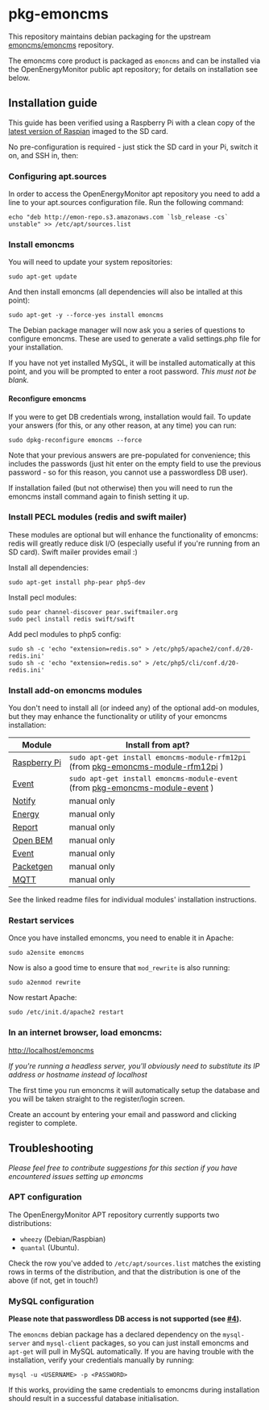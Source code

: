 pkg-emoncms
========================

This repository maintains debian packaging for the upstream [emoncms/emoncms](https://github.com/emoncms/emoncms) repository.

The emoncms core product is packaged as `emoncms` and can be installed via the OpenEnergyMonitor public apt repository; for details on installation see below.

## Installation guide

This guide has been verified using a Raspberry Pi with a clean copy of the [latest version of Raspian](http://downloads.raspberrypi.org/raspbian_latest) imaged to the SD card.

No pre-configuration is required - just stick the SD card in your Pi, switch it on, and SSH in, then:

### Configuring apt.sources

In order to access the OpenEnergyMonitor apt repository you need to add a line to your apt.sources configuration file. Run the following command:

    echo "deb http://emon-repo.s3.amazonaws.com `lsb_release -cs` unstable" >> /etc/apt/sources.list

### Install emoncms

You will need to update your system repositories:

    sudo apt-get update

And then install emoncms (all dependencies will also be intalled at this point):

    sudo apt-get -y --force-yes install emoncms

The Debian package manager will now ask you a series of questions to configure emoncms. These are used to generate a valid settings.php file for your installation.

If you have not yet installed MySQL, it will be installed automatically at this point, and you will be prompted to enter a root password. *This must not be blank.*

#### Reconfigure emoncms

If you were to get DB credentials wrong, installation would fail. To update your answers (for this, or any other reason, at any time) you can run:

    sudo dpkg-reconfigure emoncms --force
    
Note that your previous answers are pre-populated for convenience; this includes the passwords (just hit enter on the empty field to use the previous password - so for this reason, you cannot use a passwordless DB user).

If installation failed (but not otherwise) then you will need to run the emoncms install command again to finish setting it up.

### Install PECL modules (redis and swift mailer)

These modules are optional but will enhance the functionality of emoncms: redis will greatly reduce disk I/O (especially useful if you're running from an SD card). Swift mailer provides email :)

Install all dependencies:

    sudo apt-get install php-pear php5-dev

Install pecl modules:

    sudo pear channel-discover pear.swiftmailer.org
    sudo pecl install redis swift/swift
    
Add pecl modules to php5 config:
    
    sudo sh -c 'echo "extension=redis.so" > /etc/php5/apache2/conf.d/20-redis.ini'
    sudo sh -c 'echo "extension=redis.so" > /etc/php5/cli/conf.d/20-redis.ini'


### Install add-on emoncms modules

You don't need to install all (or indeed any) of the optional add-on modules, but they may enhance the functionality or utility of your emoncms installation:

| Module  | Install from apt? |
| ------------- | ------------- |
| [Raspberry Pi](https://github.com/emoncms/raspberrypi) | `sudo apt-get install emoncms-module-rfm12pi` <br/> (from [pkg-emoncms-module-rfm12pi](https://github.com/Dave-McCraw/pkg-emoncms-module-rfm12pi) ) |
| [Event](https://github.com/emoncms/event) | `sudo apt-get install emoncms-module-event` <br/> (from [pkg-emoncms-module-event](https://github.com/Dave-McCraw/pkg-emoncms-module-event) ) |
| [Notify](https://github.com/emoncms/notify) | manual only |
| [Energy](https://github.com/emoncms/energy) | manual only |
| [Report](https://github.com/emoncms/report) | manual only |
| [Open BEM](https://github.com/emoncms/openbem) | manual only |
| [Event](https://github.com/emoncms/event) | manual only |
| [Packetgen](https://github.com/emoncms/packetgen) | manual only |
| [MQTT](https://github.com/elyobelyob/mqtt) | manual only |

See the linked readme files for individual modules' installation instructions.

### Restart services

Once you have installed emoncms, you need to enable it in Apache:

    sudo a2ensite emoncms

Now is also a good time to ensure that `mod_rewrite` is also running:

    sudo a2enmod rewrite

Now restart Apache:

    sudo /etc/init.d/apache2 restart

### In an internet browser, load emoncms:

[http://localhost/emoncms](http://localhost/emoncms)

_If you're running a headless server, you'll obviously need to substitute its IP address or hostname instead of localhost_

The first time you run emoncms it will automatically setup the database and you will be taken straight to the register/login screen.

Create an account by entering your email and password and clicking register to complete.


## Troubleshooting

_Please feel free to contribute suggestions for this section if you have encountered issues setting up emoncms_

### APT configuration

The OpenEnergyMonitor APT repository currently supports two distributions: 
 - `wheezy` (Debian/Raspbian) 
 - `quantal` (Ubuntu). 

Check the row you've added to `/etc/apt/sources.list` matches the existing rows in terms of the distribution, and that the distribution is one of the above (if not, get in touch!)

### MySQL configuration

**Please note that passwordless DB access is not supported (see [#4](https://github.com/Dave-McCraw/pkg-emoncms/issues/4)).**

The `emoncms` debian package has a declared dependency on the `mysql-server` and `mysql-client` packages, so you can just install emoncms and `apt-get` will pull in MySQL automatically. If you are having trouble with the installation, verify your credentials manually by running:

    mysql -u <USERNAME> -p <PASSWORD>
    
If this works, providing the same credentials to emoncms during installation should result in a successful database initialisation.
